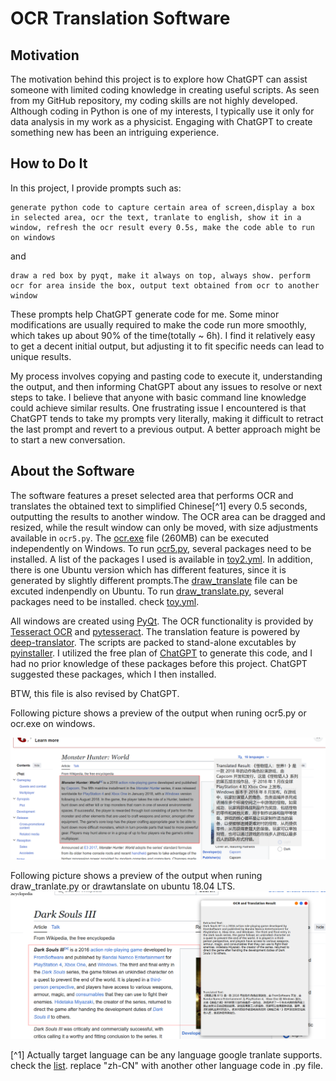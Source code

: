 # OCR Translation Software

## Motivation
The motivation behind this project is to explore how ChatGPT can assist someone with limited coding knowledge in creating useful scripts. As seen from my GitHub repository, my coding skills are not highly developed. Although coding in Python is one of my interests, I typically use it only for data analysis in my work as a physicist. Engaging with ChatGPT to create something new has been an intriguing experience.

## How to Do It
In this project, I provide prompts such as:
```
generate python code to capture certain area of screen,display a box in selected area, ocr the text, tranlate to english, show it in a window, refresh the ocr result every 0.5s, make the code able to run on windows
```
and
```
draw a red box by pyqt, make it always on top, always show. perform ocr for area inside the box, output text obtained from ocr to another window
```

These prompts help ChatGPT generate code for me. Some minor modifications are usually required to make the code run more smoothly, which takes up about 90% of the time(totally ~ 6h). I find it relatively easy to get a decent initial output, but adjusting it to fit specific needs can lead to unique results.

My process involves copying and pasting code to execute it, understanding the output, and then informing ChatGPT about any issues to resolve or next steps to take. I believe that anyone with basic command line knowledge could achieve similar results. One frustrating issue I encountered is that ChatGPT tends to take my prompts very literally, making it difficult to retract the last prompt and revert to a previous output. A better approach might be to start a new conversation.

## About the Software
The software features a preset selected area that performs OCR and translates the obtained text to simplified Chinese[^1] every 0.5 seconds, outputting the results to another window. The OCR area can be dragged and resized, while the result window can only be moved, with size adjustments available in `ocr5.py`. The [ocr.exe](https://github.com/HaoleiH/ocr_test/releases/tag/ocr) file (260MB) can be executed independently on Windows. To run [ocr5.py](https://github.com/HaoleiH/ocr_test/blob/main/ocr5.py), several packages need to be installed. A list of the packages I used is available in [toy2.yml](https://github.com/HaoleiH/ocr_test/blob/main/toy2.yml). In addition, there is one Ubuntu version which has different features, since it is generated by slightly different prompts.The [draw_translate](https://github.com/HaoleiH/ocr_test/releases/tag/draw_translatev1.0) file can be excuted indenpendly on Ubuntu. To run [draw_translate.py](https://github.com/HaoleiH/ocr_test/blob/main/draw_translate.py), several packages need to be installed. check [toy.yml](https://github.com/HaoleiH/ocr_test/blob/main/toy2.yml).

All windows are created using [PyQt](https://pypi.org/project/PyQt5/). The OCR functionality is provided by [Tesseract OCR](https://github.com/tesseract-ocr/tesseract) and [pytesseract](https://pypi.org/project/pytesseract/). The translation feature is powered by [deep-translator](https://github.com/nidhaloff/deep-translator). The scripts are packed to stand-alone excutables by [pyinstaller](https://github.com/pyinstaller/pyinstaller). I utilized the free plan of [ChatGPT](https://chatgpt.com) to generate this code, and I had no prior knowledge of these packages before this project. ChatGPT suggested these packages, which I then installed.

BTW, this file is also revised by ChatGPT.

Following picture shows a preview of the output when runing ocr5.py or ocr.exe on windows.

![Preview of this software](./images/box_translate.png)

Following picture shows a preview of the output when runing draw_tranlate.py or drawtanslate on ubuntu 18.04 LTS.
![Preview of this software on Ubuntu](./images/draw_translate.png)

[^1] Actually target language can be any language google tranlate supports. check the [list](https://cloud.google.com/translate/docs/languages). replace "zh-CN" with another other language code in .py file.